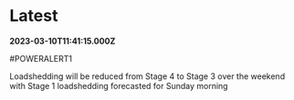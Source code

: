 # Latest

**2023-03-10T11:41:15.000Z**

\#POWERALERT1

Loadshedding will be reduced from Stage 4 to Stage 3 over the weekend with Stage 1 loadshedding forecasted for Sunday morning
